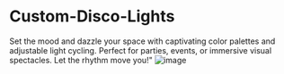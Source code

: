 # Custom-Disco-Lights
Set the mood and dazzle your space with captivating color palettes and adjustable light cycling. Perfect for parties, events, or immersive visual spectacles. Let the rhythm move you!"
![image](https://i.imgur.com/yOmXWIK.png)
